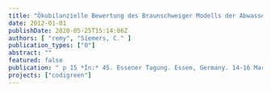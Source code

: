```yaml
---
title: "Ökobilanzielle Bewertung des Braunschweiger Modells der Abwasserwiederverwendung über Life Cycle Assessment"
date: 2012-01-01
publishDate: 2020-05-25T15:14:06Z
authors: [ "remy", "Siemers, C." ]
publication_types: ["0"]
abstract: ""
featured: false
publication: " p 15 *In:* 45. Essener Tagung. Essen, Germany. 14-16 March 2012"
projects: ["codigreen"]
---
```


